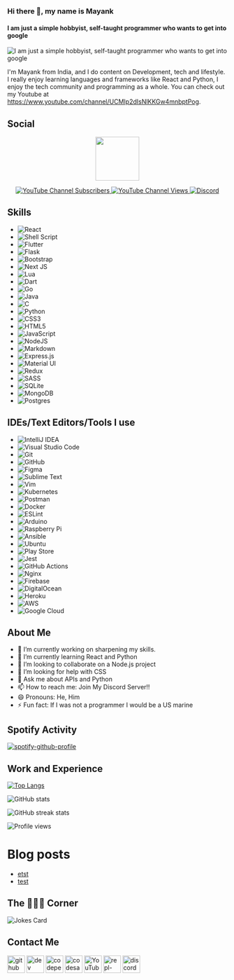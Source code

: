 ### Hi there 👋, my name is Mayank
#### I am just a simple hobbyist, self-taught programmer who wants to get into google
![I am just a simple hobbyist, self-taught programmer who wants to get into google](https://github.com/MayankVaswani100/Mayankvaswani100/blob/main/github-banner.png)

I'm Mayank from India, and I do content on Development, tech and lifestyle. I really enjoy learning languages and frameworks like React and Python, I enjoy the tech community and programming as a whole. You can check out my Youtube at https://www.youtube.com/channel/UCMIp2dIsNlKKGw4mnbptPog.

## Social
<p align="center">
  <img src="https://i.imgur.com/0QRyKo9.png" width="100px"/>
  <p align="center">
    <a href="https://www.youtube.com/channel/UCMIp2dIsNlKKGw4mnbptPog">
      <img alt="YouTube Channel Subscribers" src="https://img.shields.io/youtube/channel/subscribers/UCMIp2dIsNlKKGw4mnbptPog?color=red&logo=youtube&style=for-the-badge&labelColor=ce4630">
    </a>
    <a href="https://www.youtube.com/channel/UCMIp2dIsNlKKGw4mnbptPog">
      <img alt="YouTube Channel Views" src="https://img.shields.io/youtube/channel/views/UCMIp2dIsNlKKGw4mnbptPog?color=blue&label=View%20count&logo=youtube&style=for-the-badge&labelColor=0b689d">
    </a>
    <a href="https://discord.gg/FrQkeWvnku">
      <img alt="Discord" src="https://img.shields.io/discord/837968414232281119?color=7289da&label=Discord&logo=discord&style=for-the-badge">
    </a>
  </p>
</p>

## Skills
* <img alt="React" src="https://img.shields.io/badge/react-%2320232a.svg?&style=for-the-badge&logo=react&logoColor=%2361DAFB"/>
* <img alt="Shell Script" src="https://img.shields.io/badge/shell_script-%23121011.svg?&style=for-the-badge&logo=gnu-bash&logoColor=white"/>
* <img alt="Flutter" src="https://img.shields.io/badge/Flutter-%2302569B.svg?&style=for-the-badge&logo=Flutter&logoColor=white" />
* <img alt="Flask" src="https://img.shields.io/badge/flask-%23000.svg?&style=for-the-badge&logo=flask&logoColor=white"/>
* <img alt="Bootstrap" src="https://img.shields.io/badge/bootstrap-%23563D7C.svg?&style=for-the-badge&logo=bootstrap&logoColor=white"/>
* <img alt="Next JS" src="https://img.shields.io/badge/nextjs-%23000000.svg?&style=for-the-badge&logo=next.js&logoColor=white"/>
* <img alt="Lua" src="https://img.shields.io/badge/lua-%232C2D72.svg?&style=for-the-badge&logo=lua&logoColor=white"/>
* <img alt="Dart" src="https://img.shields.io/badge/dart-%230175C2.svg?&style=for-the-badge&logo=dart&logoColor=white"/>
* <img alt="Go" src="https://img.shields.io/badge/go-%2300ADD8.svg?&style=for-the-badge&logo=go&logoColor=white"/>
* <img alt="Java" src="https://img.shields.io/badge/java-%23ED8B00.svg?&style=for-the-badge&logo=java&logoColor=white"/>
* <img alt="C" src="https://img.shields.io/badge/c-%2300599C.svg?&style=for-the-badge&logo=c&logoColor=white"/>
* <img alt="Python" src="https://img.shields.io/badge/python-%2314354C.svg?&style=for-the-badge&logo=python&logoColor=white"/>
* <img alt="CSS3" src="https://img.shields.io/badge/css3-%231572B6.svg?&style=for-the-badge&logo=css3&logoColor=white"/>
* <img alt="HTML5" src="https://img.shields.io/badge/html5-%23E34F26.svg?&style=for-the-badge&logo=html5&logoColor=white"/>
* <img alt="JavaScript" src="https://img.shields.io/badge/javascript-%23323330.svg?&style=for-the-badge&logo=javascript&logoColor=%23F7DF1E"/>
* <img alt="NodeJS" src="https://img.shields.io/badge/node.js-%2343853D.svg?&style=for-the-badge&logo=node.js&logoColor=white"/>
* <img alt="Markdown" src="https://img.shields.io/badge/markdown-%23000000.svg?&style=for-the-badge&logo=markdown&logoColor=white"/>
* <img alt="Express.js" src="https://img.shields.io/badge/express.js-%23404d59.svg?&style=for-the-badge"/>
* <img alt="Material UI" src="https://img.shields.io/badge/materialui-%230081CB.svg?&style=for-the-badge&logo=material-ui&logoColor=white"/>
* <img alt="Redux" src="https://img.shields.io/badge/redux-%23593d88.svg?&style=for-the-badge&logo=redux&logoColor=white"/>
*	<img alt="SASS" src="https://img.shields.io/badge/SASS-hotpink.svg?&style=for-the-badge&logo=SASS&logoColor=white"/>
*	<img alt="SQLite" src ="https://img.shields.io/badge/sqlite-%2307405e.svg?&style=for-the-badge&logo=sqlite&logoColor=white"/>
* <img alt="MongoDB" src ="https://img.shields.io/badge/MongoDB-%234ea94b.svg?&style=for-the-badge&logo=mongodb&logoColor=white"/>
* <img alt="Postgres" src ="https://img.shields.io/badge/postgres-%23316192.svg?&style=for-the-badge&logo=postgresql&logoColor=white"/>

## IDEs/Text Editors/Tools I use
* <img alt="IntelliJ IDEA" src="https://img.shields.io/badge/IntelliJIDEA-000000.svg?&style=for-the-badge&logo=intellij-idea&logoColor=white"/>
* <img alt="Visual Studio Code" src="https://img.shields.io/badge/VisualStudioCode-0078d7.svg?&style=for-the-badge&logo=visual-studio-code&logoColor=white"/>
* <img alt="Git" src="https://img.shields.io/badge/git-%23F05033.svg?&style=for-the-badge&logo=git&logoColor=white"/>
* <img alt="GitHub" src="https://img.shields.io/badge/github-%23121011.svg?&style=for-the-badge&logo=github&logoColor=white"/>
* <img alt="Figma" src="https://img.shields.io/badge/figma-%23F24E1E.svg?&style=for-the-badge&logo=figma&logoColor=white"/>
* <img alt="Sublime Text" src="https://img.shields.io/badge/sublime_text-%23575757.svg?&style=for-the-badge&logo=sublime-text&logoColor=important"/>
* <img alt="Vim" src="https://img.shields.io/badge/VIM-%2311AB00.svg?&style=for-the-badge&logo=vim&logoColor=white"/>
* <img alt="Kubernetes" src="https://img.shields.io/badge/kubernetes-%23326ce5.svg?&style=for-the-badge&logo=kubernetes&logoColor=white"/>
* <img alt="Postman" src="https://img.shields.io/badge/Postman-FF6C37?style=for-the-badge&logo=postman&logoColor=red" />
* <img alt="Docker" src="https://img.shields.io/badge/docker-%230db7ed.svg?&style=for-the-badge&logo=docker&logoColor=white"/>
* <img alt="ESLint" src="https://img.shields.io/badge/ESLint-4B3263?style=for-the-badge&logo=eslint&logoColor=white" />
* <img alt="Arduino" src="https://img.shields.io/badge/-Arduino-00979D?style=for-the-badge&logo=Arduino&logoColor=white"/>
* <img alt="Raspberry Pi" src="https://img.shields.io/badge/-RaspberryPi-C51A4A?style=for-the-badge&logo=Raspberry-Pi"/>
* <img alt="Ansible" src="https://img.shields.io/badge/ansible-%231A1918.svg?&style=for-the-badge&logo=ansible&logoColor=white"/>
* <img alt="Ubuntu" src="https://img.shields.io/badge/Ubuntu-E95420?style=for-the-badge&logo=ubuntu&logoColor=white" />
* <img alt="Play Store" src="https://img.shields.io/badge/Google_Play-414141?style=for-the-badge&logo=google-play&logoColor=white" />
* <img alt="Jest" src="https://img.shields.io/badge/-jest-%23C21325?&style=for-the-badge&logo=jest&logoColor=white"/>
* <img alt="GitHub Actions" src="https://img.shields.io/badge/githubactions-%232671E5.svg?&style=for-the-badge&logo=githubactions&logoColor=white"/>
* <img alt="Nginx" src="https://img.shields.io/badge/nginx-%23009639.svg?&style=for-the-badge&logo=nginx&logoColor=white"/>
* <img alt="Firebase" src="https://img.shields.io/badge/firebase-%23039BE5.svg?&style=for-the-badge&logo=firebase"/>
* <img alt="DigitalOcean" src="https://img.shields.io/badge/DigitalOcean-%230167ff.svg?&style=for-the-badge&logo=digitalOcean&logoColor=white"/>
* <img alt="Heroku" src="https://img.shields.io/badge/heroku-%23430098.svg?&style=for-the-badge&logo=heroku&logoColor=white"/>
* <img alt="AWS" src="https://img.shields.io/badge/AWS-%23FF9900.svg?&style=for-the-badge&logo=amazon-aws&logoColor=white"/>
* <img alt="Google Cloud" src="https://img.shields.io/badge/GoogleCloud-%234285F4.svg?&style=for-the-badge&logo=google-cloud&logoColor=white"/>

## About Me
- 🔭 I’m currently working on sharpening my skills. 
- 🌱 I’m currently learning React and Python 
- 👯 I’m looking to collaborate on a Node.js project 
- 🤔 I’m looking for help with CSS 
- 💬 Ask me about APIs and Python 
- 📫 How to reach me: Join My Discord Server!! 
- 😄 Pronouns: He, Him 
- ⚡ Fun fact: If I was not a programmer I would be a US marine 

## Spotify Activity
[![spotify-github-profile](https://spotify-github-profile.vercel.app/api/view?uid=r23vu010zt0x9yb5p2903243w&cover_image=true&theme=default)](https://spotify-github-profile.vercel.app/api/view?uid=r23vu010zt0x9yb5p2903243w&redirect=true)

## Work and Experience
[![Top Langs](https://github-readme-stats.vercel.app/api/top-langs/?username=MayankVaswani100)](https://github.com/anuraghazra/github-readme-stats)

![GitHub stats](https://github-readme-stats-kappa-woad.vercel.app/api?username=MayankVaswani100&show_icons=true)  

![GitHub streak stats](https://github-readme-streak-stats.herokuapp.com/?user=MayankVaswani100)  

![Profile views](https://gpvc.arturio.dev/MayankVaswani100) 

# Blog posts
<!-- BLOG-POST-LIST:START -->
- [etst](https://dev.to/mayankvaswani100/etst-3j3k)
- [test](https://dev.to/mayankvaswani100/test-4k77)
<!-- BLOG-POST-LIST:END -->

## The 🤣😂😆 Corner
<img src="https://readme-jokes.vercel.app/api" alt="Jokes Card" theme="random"/>

## Contact Me
[<img src='https://cdn.jsdelivr.net/npm/simple-icons@3.0.1/icons/github.svg' alt='github' height='40'>](https://github.com/MayankVaswani100)  [<img src='https://cdn.jsdelivr.net/npm/simple-icons@3.0.1/icons/dev-dot-to.svg' alt='dev' height='40'>](https://dev.to/mayankvaswani100)  [<img src='https://cdn.jsdelivr.net/npm/simple-icons@3.0.1/icons/codepen.svg' alt='codepen' height='40'>](https://codepen.io/MayankVaswani100)  [<img src='https://cdn.jsdelivr.net/npm/simple-icons@3.0.1/icons/codesandbox.svg' alt='codesandbox' height='40'>](https://codesandbox.io/u/MayankVaswani100)  [<img src='https://cdn.jsdelivr.net/npm/simple-icons@3.0.1/icons/youtube.svg' alt='YouTube' height='40'>](https://www.youtube.com/channel/UCMIp2dIsNlKKGw4mnbptPog)  [<img src='https://cdn.jsdelivr.net/npm/simple-icons@3.0.1/icons/repl-dot-it.svg' alt='repl-dot-it' height='40'>](https://replit.com/@MayankVaswa)  [<img src='https://cdn.jsdelivr.net/npm/simple-icons@3.0.1/icons/discord.svg' alt='discord' height='40'>](https://discord.gg/nZTfXVkwg7)
